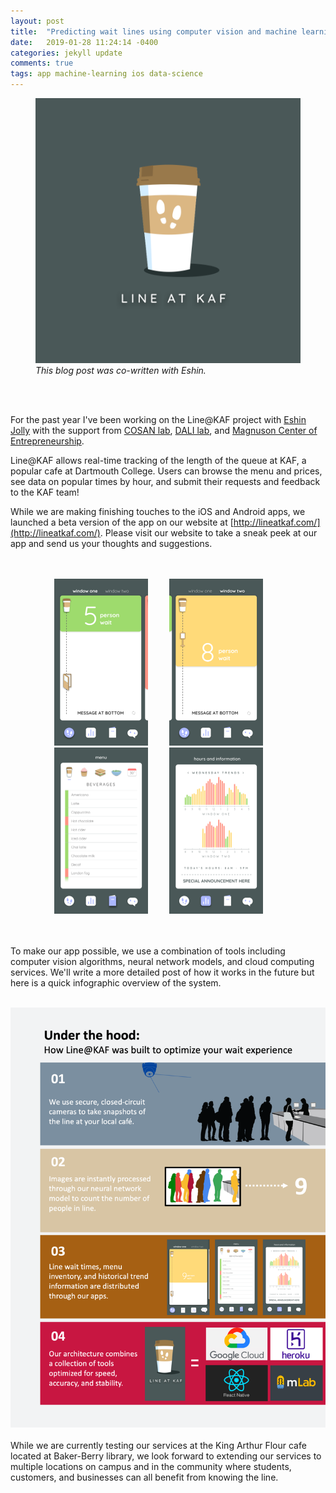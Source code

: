 ```yaml
---
layout: post
title:  "Predicting wait lines using computer vision and machine learning"
date:   2019-01-28 11:24:14 -0400
categories: jekyll update
comments: true
tags: app machine-learning ios data-science
---
```

<figure>
<div style="text-align:center">
  <img src="/assets/post20190128/main.png" width="750">
  </div>
  <i>This blog post was co-written with Eshin.</i><br>
</figure>

<br><br>

For the past year I've been working on the Line@KAF project with [Eshin Jolly](http://eshinjolly.com) with the support from [COSAN lab](http://cosanlab.com), [DALI lab](http://dali.dartmouth.edu/projects-blog/kaf), and [Magnuson Center of Entrepreneurship](https://magnuson.dartmouth.edu/).

Line@KAF allows real-time tracking of the length of the queue at KAF, a popular cafe at Dartmouth College. Users can browse the menu and prices, see data on popular times by hour, and submit their requests and feedback to the KAF team!

While we are making finishing touches to the iOS and Android apps, we launched a beta version of the app
on our website at [http://lineatkaf.com/](http://lineatkaf.com/).
Please visit our website to take a sneak peek at our app and send us your thoughts and suggestions.  

<br>
<br>

<div style="text-align:center;">
<img src="/assets/post20190128/img1.png" width="150" style="margin-right:30px;">    
<img src="/assets/post20190128/img2.png" width="150" style="margin-right:30px;">  
<img src="/assets/post20190128/img3.png" width="150" style="margin-right:30px;">  
<img src="/assets/post20190128/img4.png" width="150" style="margin-right:30px;">  
</div>
<br>
<br>


To make our app possible, we use a combination of tools including computer vision algorithms, neural network models, and cloud computing services. We'll write a more detailed post of how it works in the future but here is a quick infographic overview of the system.
<br>
<br>
<div style="text-align:center;">
<img src="/assets/post20190128/infographic.png" width="1080" style="margin-right:30px;">    
</div>
<br>
While we are currently testing our services at the King Arthur Flour cafe located at Baker-Berry library,
we look forward to extending our services to multiple locations on campus and in the community where students,
customers, and businesses can all benefit from knowing the line.
